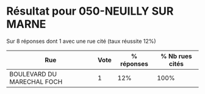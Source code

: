 # Résultat pour 050-NEUILLY SUR MARNE

Sur 8 réponses dont 1 avec une rue cité (taux réussite 12%)

| Rue | Vote | % réponses | % Nb rues cités|
|-----|------|------------|----------------|
| BOULEVARD DU MARECHAL FOCH | 1 | 12% | 100%|
